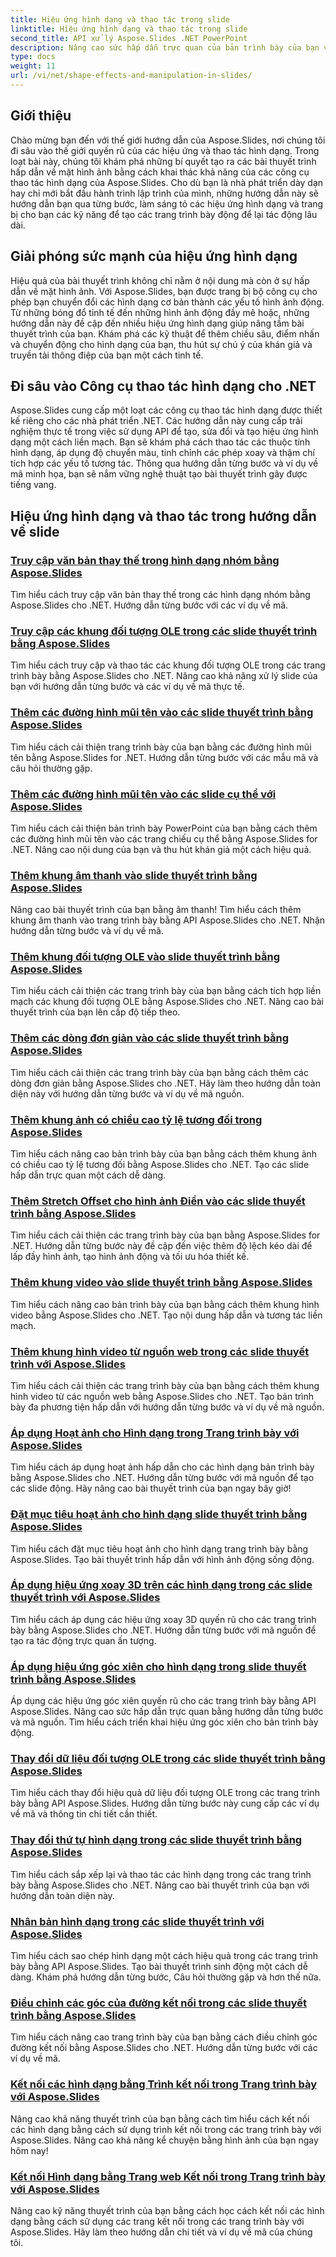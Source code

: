 ```yaml
---
title: Hiệu ứng hình dạng và thao tác trong slide
linktitle: Hiệu ứng hình dạng và thao tác trong slide
second_title: API xử lý Aspose.Slides .NET PowerPoint
description: Nâng cao sức hấp dẫn trực quan của bản trình bày của bạn với các hướng dẫn Aspose.Slides về các hiệu ứng và thao tác hình dạng. Tìm hiểu cách tạo các trang trình bày ấn tượng bằng cách sử dụng các hiệu ứng hình dạng, hoạt ảnh, v.v.
type: docs
weight: 11
url: /vi/net/shape-effects-and-manipulation-in-slides/
---
```


## Giới thiệu

Chào mừng bạn đến với thế giới hướng dẫn của Aspose.Slides, nơi chúng tôi đi sâu vào thế giới quyến rũ của các hiệu ứng và thao tác hình dạng. Trong loạt bài này, chúng tôi khám phá những bí quyết tạo ra các bài thuyết trình hấp dẫn về mặt hình ảnh bằng cách khai thác khả năng của các công cụ thao tác hình dạng của Aspose.Slides. Cho dù bạn là nhà phát triển dày dạn hay chỉ mới bắt đầu hành trình lập trình của mình, những hướng dẫn này sẽ hướng dẫn bạn qua từng bước, làm sáng tỏ các hiệu ứng hình dạng và trang bị cho bạn các kỹ năng để tạo các trang trình bày động để lại tác động lâu dài.

## Giải phóng sức mạnh của hiệu ứng hình dạng

Hiệu quả của bài thuyết trình không chỉ nằm ở nội dung mà còn ở sự hấp dẫn về mặt hình ảnh. Với Aspose.Slides, bạn được trang bị bộ công cụ cho phép bạn chuyển đổi các hình dạng cơ bản thành các yếu tố hình ảnh động. Từ những bóng đổ tinh tế đến những hình ảnh động đầy mê hoặc, những hướng dẫn này đề cập đến nhiều hiệu ứng hình dạng giúp nâng tầm bài thuyết trình của bạn. Khám phá các kỹ thuật để thêm chiều sâu, điểm nhấn và chuyển động cho hình dạng của bạn, thu hút sự chú ý của khán giả và truyền tải thông điệp của bạn một cách tinh tế.

## Đi sâu vào Công cụ thao tác hình dạng cho .NET

Aspose.Slides cung cấp một loạt các công cụ thao tác hình dạng được thiết kế riêng cho các nhà phát triển .NET. Các hướng dẫn này cung cấp trải nghiệm thực tế trong việc sử dụng API để tạo, sửa đổi và tạo hiệu ứng hình dạng một cách liền mạch. Bạn sẽ khám phá cách thao tác các thuộc tính hình dạng, áp dụng độ chuyển màu, tinh chỉnh các phép xoay và thậm chí tích hợp các yếu tố tương tác. Thông qua hướng dẫn từng bước và ví dụ về mã minh họa, bạn sẽ nắm vững nghệ thuật tạo bài thuyết trình gây được tiếng vang.

## Hiệu ứng hình dạng và thao tác trong hướng dẫn về slide
### [Truy cập văn bản thay thế trong hình dạng nhóm bằng Aspose.Slides](./accessing-alt-text-group-shapes/)
Tìm hiểu cách truy cập văn bản thay thế trong các hình dạng nhóm bằng Aspose.Slides cho .NET. Hướng dẫn từng bước với các ví dụ về mã.
### [Truy cập các khung đối tượng OLE trong các slide thuyết trình bằng Aspose.Slides](./accessing-ole-object-frames/)
Tìm hiểu cách truy cập và thao tác các khung đối tượng OLE trong các trang trình bày bằng Aspose.Slides cho .NET. Nâng cao khả năng xử lý slide của bạn với hướng dẫn từng bước và các ví dụ về mã thực tế.
### [Thêm các đường hình mũi tên vào các slide thuyết trình bằng Aspose.Slides](./adding-arrow-shaped-lines/)
Tìm hiểu cách cải thiện trang trình bày của bạn bằng các đường hình mũi tên bằng Aspose.Slides for .NET. Hướng dẫn từng bước với các mẫu mã và câu hỏi thường gặp.
### [Thêm các đường hình mũi tên vào các slide cụ thể với Aspose.Slides](./adding-arrow-lines-to-specific-slides/)
Tìm hiểu cách cải thiện bản trình bày PowerPoint của bạn bằng cách thêm các đường hình mũi tên vào các trang chiếu cụ thể bằng Aspose.Slides for .NET. Nâng cao nội dung của bạn và thu hút khán giả một cách hiệu quả.
### [Thêm khung âm thanh vào slide thuyết trình bằng Aspose.Slides](./adding-audio-frames/)
Nâng cao bài thuyết trình của bạn bằng âm thanh! Tìm hiểu cách thêm khung âm thanh vào trang trình bày bằng API Aspose.Slides cho .NET. Nhận hướng dẫn từng bước và ví dụ về mã.
### [Thêm khung đối tượng OLE vào slide thuyết trình bằng Aspose.Slides](./adding-ole-object-frames/)
Tìm hiểu cách cải thiện các trang trình bày của bạn bằng cách tích hợp liền mạch các khung đối tượng OLE bằng Aspose.Slides cho .NET. Nâng cao bài thuyết trình của bạn lên cấp độ tiếp theo.
### [Thêm các dòng đơn giản vào các slide thuyết trình bằng Aspose.Slides](./adding-plain-lines/)
Tìm hiểu cách cải thiện các trang trình bày của bạn bằng cách thêm các dòng đơn giản bằng Aspose.Slides cho .NET. Hãy làm theo hướng dẫn toàn diện này với hướng dẫn từng bước và ví dụ về mã nguồn.
### [Thêm khung ảnh có chiều cao tỷ lệ tương đối trong Aspose.Slides](./adding-picture-frames-relative-scale/)
Tìm hiểu cách nâng cao bản trình bày của bạn bằng cách thêm khung ảnh có chiều cao tỷ lệ tương đối bằng Aspose.Slides cho .NET. Tạo các slide hấp dẫn trực quan một cách dễ dàng.
### [Thêm Stretch Offset cho hình ảnh Điền vào các slide thuyết trình bằng Aspose.Slides](./adding-stretch-offset-image-fill/)
Tìm hiểu cách cải thiện các trang trình bày của bạn bằng Aspose.Slides for .NET. Hướng dẫn từng bước này đề cập đến việc thêm độ lệch kéo dài để lấp đầy hình ảnh, tạo hình ảnh động và tối ưu hóa thiết kế.
### [Thêm khung video vào slide thuyết trình bằng Aspose.Slides](./adding-video-frames/)
Tìm hiểu cách nâng cao bản trình bày của bạn bằng cách thêm khung hình video bằng Aspose.Slides cho .NET. Tạo nội dung hấp dẫn và tương tác liền mạch.
### [Thêm khung hình video từ nguồn web trong các slide thuyết trình với Aspose.Slides](./adding-video-frames-from-web-source/)
Tìm hiểu cách cải thiện các trang trình bày của bạn bằng cách thêm khung hình video từ các nguồn web bằng Aspose.Slides cho .NET. Tạo bản trình bày đa phương tiện hấp dẫn với hướng dẫn từng bước và ví dụ về mã nguồn.
### [Áp dụng Hoạt ảnh cho Hình dạng trong Trang trình bày với Aspose.Slides](./applying-animations-to-shapes/)
Tìm hiểu cách áp dụng hoạt ảnh hấp dẫn cho các hình dạng bản trình bày bằng Aspose.Slides cho .NET. Hướng dẫn từng bước với mã nguồn để tạo các slide động. Hãy nâng cao bài thuyết trình của bạn ngay bây giờ!
### [Đặt mục tiêu hoạt ảnh cho hình dạng slide thuyết trình bằng Aspose.Slides](./setting-animation-targets-shapes/)
Tìm hiểu cách đặt mục tiêu hoạt ảnh cho hình dạng trang trình bày bằng Aspose.Slides. Tạo bài thuyết trình hấp dẫn với hình ảnh động sống động.
### [Áp dụng hiệu ứng xoay 3D trên các hình dạng trong các slide thuyết trình với Aspose.Slides](./applying-3d-rotation-effect-shapes/)
Tìm hiểu cách áp dụng các hiệu ứng xoay 3D quyến rũ cho các trang trình bày bằng Aspose.Slides cho .NET. Hướng dẫn từng bước với mã nguồn để tạo ra tác động trực quan ấn tượng.
### [Áp dụng hiệu ứng góc xiên cho hình dạng trong slide thuyết trình bằng Aspose.Slides](./applying-bevel-effects-shapes/)
Áp dụng các hiệu ứng góc xiên quyến rũ cho các trang trình bày bằng API Aspose.Slides. Nâng cao sức hấp dẫn trực quan bằng hướng dẫn từng bước và mã nguồn. Tìm hiểu cách triển khai hiệu ứng góc xiên cho bản trình bày động.
### [Thay đổi dữ liệu đối tượng OLE trong các slide thuyết trình bằng Aspose.Slides](./changing-ole-object-data/)
Tìm hiểu cách thay đổi hiệu quả dữ liệu đối tượng OLE trong các trang trình bày bằng API Aspose.Slides. Hướng dẫn từng bước này cung cấp các ví dụ về mã và thông tin chi tiết cần thiết.
### [Thay đổi thứ tự hình dạng trong các slide thuyết trình bằng Aspose.Slides](./changing-order-shapes/)
Tìm hiểu cách sắp xếp lại và thao tác các hình dạng trong các trang trình bày bằng Aspose.Slides cho .NET. Nâng cao bài thuyết trình của bạn với hướng dẫn toàn diện này.
### [Nhân bản hình dạng trong các slide thuyết trình với Aspose.Slides](./cloning-shapes/)
Tìm hiểu cách sao chép hình dạng một cách hiệu quả trong các trang trình bày bằng API Aspose.Slides. Tạo bài thuyết trình sinh động một cách dễ dàng. Khám phá hướng dẫn từng bước, Câu hỏi thường gặp và hơn thế nữa.
### [Điều chỉnh các góc của đường kết nối trong các slide thuyết trình bằng Aspose.Slides](./adjusting-connector-line-angles/)
Tìm hiểu cách nâng cao trang trình bày của bạn bằng cách điều chỉnh góc đường kết nối bằng Aspose.Slides cho .NET. Hướng dẫn từng bước với các ví dụ về mã.
### [Kết nối các hình dạng bằng Trình kết nối trong Trang trình bày với Aspose.Slides](./connecting-shapes-using-connectors/)
Nâng cao khả năng thuyết trình của bạn bằng cách tìm hiểu cách kết nối các hình dạng bằng cách sử dụng trình kết nối trong các trang trình bày với Aspose.Slides. Nâng cao khả năng kể chuyện bằng hình ảnh của bạn ngay hôm nay!
### [Kết nối Hình dạng bằng Trang web Kết nối trong Trang trình bày với Aspose.Slides](./connecting-shape-using-connection-site/)
Nâng cao kỹ năng thuyết trình của bạn bằng cách học cách kết nối các hình dạng bằng cách sử dụng các trang kết nối trong các trang trình bày với Aspose.Slides. Hãy làm theo hướng dẫn chi tiết và ví dụ về mã của chúng tôi.